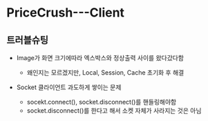 # PriceCrush---Client

## 트러블슈팅

- Image가 화면 크기에따라 엑스박스와 정상출력 사이를 왔다갔다함

  - 왜인지는 모르겠지만, Local, Session, Cache 초기화 후 해결

- Socket 클라이언트 과도하게 쌓이는 문제
  - socekt.connect(), socket.disconnect()를 핸들링해야함
  - socket.disconnect()를 한다고 해서 소켓 자체가 사라지는 것은 아님

